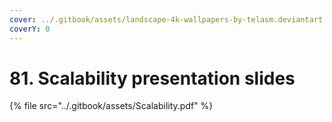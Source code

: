 ```yaml
---
cover: ../.gitbook/assets/landscape-4k-wallpapers-by-telasm.deviantart.com (21).jpg
coverY: 0
---
```


# 81. Scalability presentation slides

{% file src="../.gitbook/assets/Scalability.pdf" %}
